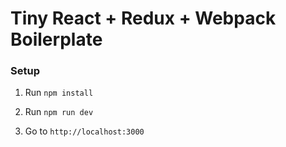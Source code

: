 # Tiny React + Redux + Webpack Boilerplate

### Setup

1. Run `npm install`

2. Run `npm run dev`

3. Go to `http://localhost:3000`
